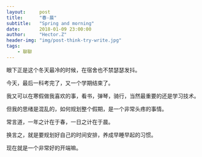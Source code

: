 ```yaml
---
layout:     post
title:      "春-晨"
subtitle:   "Spring and morning"
date:       2018-01-09 23:00:00
author:     "Hector.Z"
header-img: "img/post-think-try-write.jpg"
tags:
    - 聊聊
---
```



眼下正是这个冬天最冷的时候，在宿舍也不禁瑟瑟发抖。

今天，最后一科考完了，又一个学期结束了。

我又可以在寒假做我喜欢的事，看书，弹琴，骑行，当然最重要的还是学习技术。

但我的思绪是混乱的，如何规划整个假期，是一个非常头疼的事情。

常言道，一年之计在于春，一日之计在于晨。

换言之，就是要规划好自己的时间安排，养成早睡早起的习惯。

现在就是一个非常好的开端嘛。
